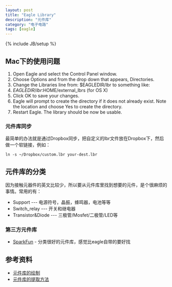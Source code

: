 ```yaml
---
layout: post
title: "Eagle Library"
description: "元件库"
category: "电子电路"
tags: [eagle]
---
```

{% include JB/setup %}


## Mac下的使用问题

1. Open Eagle and select the Control Panel window.
1. Choose Options and from the drop down that appears, Directories.
1. Change the Libraries line from: $EAGLEDIR/lbr to something like:
1. $EAGLEDIR/lbr:$HOME/external_lbrs (for OS X)
1. Click OK to save your changes.
1. Eagle will prompt to create the directory if it does not already exist. Note the location and choose Yes to create the directory.
1. Restart Eagle. The library should be now be usable.

### 元件库同步

最简单的办法就是通过Dropbox同步，把自定义的lbr文件放在Dropbox下，然后做一个软链接，例如：

```
ln -s ~/Dropbox/custom.lbr your-dest.lbr
```

## 元件库的分类

因为接触元器件的英文比较少，所以要从元件库里找到想要的元件，是个很麻烦的事情。常用的有：

* Support --- 电源符号，晶振，蜂鸣器，电池等等
* Switch_relay --- 开关和继电器
* Transistor&Diode --- 三极管/Mosfet/二极管/LED等

### 第三方元件库

* [SparkFun](https://github.com/sparkfun/SparkFun-Eagle-Libraries) - 分类很好的元件库，感觉比eagle自带的要好找

## 参考资料

* [元件库的绘制](http://www.geek-workshop.com/thread-94-1-1.html)
* [元件库的提取方法](http://www.geek-workshop.com/thread-427-1-1.html)

